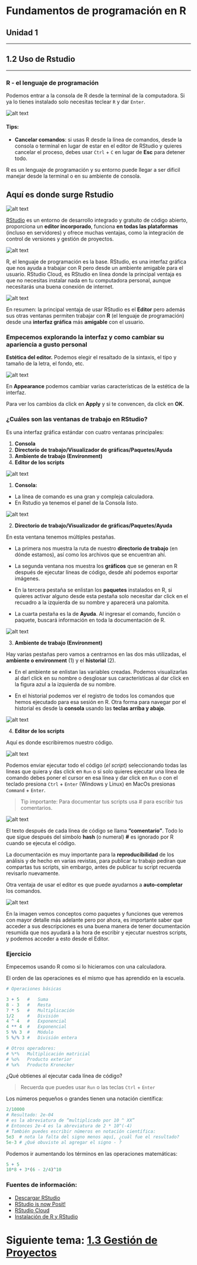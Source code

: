 # Fundamentos de programación en R

## Unidad 1

---

## 1.2 Uso de Rstudio

---

### R - el lenguaje de programación

Podemos entrar a la consola de R desde la terminal de la computadora. Si ya lo tienes instalado solo necesitas teclear `R` y dar `Enter`.

![alt text](Imagen_1_3.png)



#### Tips:

- **Cancelar comandos**: si usas R desde la línea de comandos, desde la consola o terminal en lugar de estar en el editor de RStudio y quieres cancelar el proceso, debes usar `Ctrl` + `C` en lugar de **Esc** para detener todo. 

R es un lenguaje de programación y su entorno puede llegar a ser dificil manejar desde la terminal o en su ambiente de consola.

## Aquí es donde surge Rstudio

![alt text](image.png)

[RStudio](https://posit.co/download/rstudio-desktop/) es un entorno de desarrollo integrado y gratuito de código abierto, proporciona un **editor incorporado**, funciona **en todas las plataformas** (incluso en servidores) y ofrece muchas ventajas, como la integración de control de versiones y gestión de proyectos.

![alt text](Imagen_1_4.png)

R, el lenguaje de programación es la base.
RStudio, es una interfaz gráfica que nos ayuda a trabajar con R pero desde un ambiente amigable para el usuario.
RStudio Cloud, es RStudio en línea donde la principal ventaja es que no necesitas instalar nada en tu computadora personal, aunque necesitarás una buena conexión de internet.

![alt text](Imagen_1_5.png)

En resumen: la principal ventaja de usar RStudio es el **Editor** pero además sus otras ventanas permiten trabajar con **R** (el lenguaje de programación) desde una **interfaz gráfica** más **amigable** con el usuario.

### Empecemos explorando la interfaz y como cambiar su apariencia a gusto personal

**Estética del editor.** Podemos elegir el resaltado de la sintaxis, el tipo y tamaño de la letra, el fondo, etc.

![alt text](Imagen_1_7.png)

En **Appearance** podemos cambiar varias características de la estética de la interfaz.

Para ver los cambios da click en **Apply** y si te convencen, da click en **OK**.



### ¿Cuáles son las ventanas de trabajo en RStudio?

Es una interfaz gráfica estándar con cuatro ventanas principales:

1. **Consola**
2. **Directorio de trabajo/Visualizador de gráficas/Paquetes/Ayuda**
3. **Ambiente de trabajo (Environment)**
4. **Editor de los scripts**

![alt text](Imagen_1_6.png)

1. **Consola:**

- La línea de comando es una gran y compleja calculadora.
- En Rstudio ya tenemos el panel de la Consola listo.

![alt text](Imagen_1_8.png)

2. **Directorio de trabajo/Visualizador de gráficas/Paquetes/Ayuda**

En esta ventana tenemos múltiples pestañas.

- La primera nos muestra la ruta de nuestro **directorio de trabajo** (en dónde estamos), así como los archivos que se encuentran ahí. 

- La segunda ventana nos muestra los **gráficos** que se generan en R después de ejecutar líneas de código, desde ahí podemos exportar imágenes. 

- En la tercera pestaña se enlistan los **paquetes** instalados en R, si quieres activar alguno desde esta pestaña solo necesitar dar click en el recuadro a la izquierda de su nombre y aparecerá una palomita.

- La cuarta pestaña es la de **Ayuda**. Al ingresar el comando, función o paquete, buscará información en toda la documentación de R.

![alt text](Imagen_1_9.png)

3. **Ambiente de trabajo (Environment)**

Hay varias pestañas pero vamos a centrarnos en las dos más utilizadas, el **ambiente o environment** (1) y el **historial** (2).

- En el ambiente se enlistan las variables creadas. Podemos visualizarlas al darl click en su nombre o desglosar sus características al dar click en la figura azul a la izquierda de su nombre.

- En el historial podemos ver el registro de todos los comandos que hemos ejecutado para esa sesión en R. Otra forma para navegar por el historial es desde la **consola** usando las **teclas arriba y abajo**.


![alt text](Imagen_1_10.png)

4. **Editor de los scripts**

Aquí es donde escribiremos nuestro código.

![alt text](Imagen_1_11.png)

Podemos enviar ejecutar todo el código (_el script_) seleccionando todas las lineas que quiera y das click en `Run` o si solo quieres ejecutar una línea de comando debes poner el cursor en esa línea y dar click en `Run` o con el teclado presiona  `Ctrl` + `Enter` (Windows y Linux) en MacOs presionas `Command` + `Enter`.

> Tip importante: Para documentar tus scripts usa # para escribir tus comentarios.


![alt text](Imagen_1_12.png)


El texto después de cada línea de código se llama **“comentario”**. Todo lo que sigue después del símbolo **hash** (o numeral) **#** es ignorado por R cuando se ejecuta el código.

La documentación es muy importante para la **reproducibilidad** de los análisis y de hecho en varias revistas, para publicar tu trabajo pediran que compartas tus scripts, sin embargo, antes de publicar tu script recuerda revisarlo nuevamente.


Otra ventaja de usar el editor es que puede ayudarnos a **auto-completar** los comandos.

![alt text](Imagen_1_13.png)

En la imagen vemos conceptos como paquetes y funciones que veremos con mayor detalle más adelante pero por ahora, es importante saber que acceder a sus descripciones es una buena manera de tener documentación resumida que nos ayudará a la hora de escribir y ejecutar nuestros scripts, y podemos acceder a esto desde el Editor.

### Ejercicio

Empecemos usando R como si lo hicieramos con una calculadora.

El orden de las operaciones es el mismo que has aprendido en la escuela.

```R
# Operaciones básicas

3 + 5   #   Suma
8 - 3   #   Resta
7 * 5   #   Multiplicación
1/2     #   División
4 ^ 4   #   Exponencial
4 ** 4  #   Exponencial
5 %% 3  #   Módulo
5 %/% 3 #   División entera

# Otros operadores:
# %*%	Multiplicación matricial
# %o%	Producto exterior
# %x%	Producto Kronecker
````
¿Qué obtienes al ejecutar cada línea de código?

>Recuerda que puedes usar `Run` o las teclas `Ctrl` + `Enter`


Los números pequeños o grandes tienen una notación científica:

```R
2/10000 
# Resultado: 2e-04
# es la abreviatura de “multiplicado por 10 ^ XX” 
# Entonces 2e-4 es la abreviatura de 2 * 10^(-4)
# También puedes escribir números en notación científica:
5e3  # nota la falta del signo menos aquí, ¿cuál fue el resultado?
5e-3 # ¿Qué obuviste al agregar el signo - ?
````

Podemos ir aumentando los términos en las operaciones matemáticas:

```R
5 + 5
10*8 + 3*(6 - 2/4)^10
```

### Fuentes de información:

- [Descargar RStudio](https://posit.co/downloads/)
- [RStudio is now Posit!](https://www.youtube.com/watch?v=0_UNtwEh7kY)
- [RStudio Cloud](https://posit.cloud/plans)
- [Instalación de R y RStudio](https://bookdown.org/daniel_dauber_io/r4np_book/setting-up-r-and-rstudio.html)

# Siguiente tema: [1.3 Gestión de Proyectos](../Unidad_01/U1_3_Gestion_proyectos.md)

